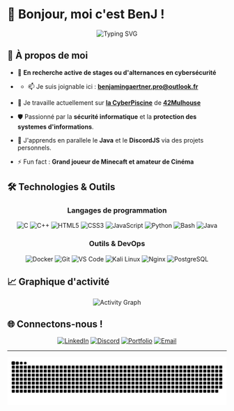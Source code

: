 # 👋 Bonjour, moi c'est BenJ !

<div align="center">
  <img src="https://readme-typing-svg.herokuapp.com?font=Fira+Code&pause=1000&color=2E9FFF&center=true&vCenter=true&width=435&lines=Passionné+de+Cyberdefense;Etudiant+42Mulhouse;Hackin+Enthusiast" alt="Typing SVG" />
</div>

## 🚀 À propos de moi

- 🎯 **En recherche active de stages ou d'alternances en cybersécurité**
- - 📫 Je suis joignable ici : **benjamingaertner.pro@outlook.fr**

- 🔭 Je travaille actuellement sur [**la CyberPiscine**](https://github.com/BenJ4368/CyberPiscine) de [**42Mulhouse**](https://www.42mulhouse.fr/en/)
- 🛡️ Passionné par la **sécurité informatique** et la **protection des systemes d'informations**.
- 🌱 J'apprends en parallele le **Java** et le **DiscordJS** via des projets personnels.
- ⚡ Fun fact : **Grand joueur de Minecaft et amateur de Cinéma**

## 🛠️ Technologies & Outils

<div align="center">

### Langages de programmation
![C](https://img.shields.io/badge/-C-A8B9CC?style=flat-square&logo=c&logoColor=black)
![C++](https://img.shields.io/badge/-C++-00599C?style=flat-square&logo=c%2B%2B&logoColor=white)
![HTML5](https://img.shields.io/badge/-HTML5-E34F26?style=flat-square&logo=html5&logoColor=white)
![CSS3](https://img.shields.io/badge/-CSS3-1572B6?style=flat-square&logo=css3&logoColor=white)
![JavaScript](https://img.shields.io/badge/-JavaScript-F7DF1E?style=flat-square&logo=javascript&logoColor=black)
![Python](https://img.shields.io/badge/-Python-3776AB?style=flat-square&logo=Python&logoColor=white)
![Bash](https://img.shields.io/badge/-Bash-4EAA25?style=flat-square&logo=gnu-bash&logoColor=white)
![Java](https://img.shields.io/badge/-Java-007396?style=flat-square&logo=java&logoColor=white)

### Outils & DevOps
![Docker](https://img.shields.io/badge/-Docker-2496ED?style=flat-square&logo=docker&logoColor=white)
![Git](https://img.shields.io/badge/-Git-F05032?style=flat-square&logo=git&logoColor=white)
![VS Code](https://img.shields.io/badge/-VS%20Code-007ACC?style=flat-square&logo=visual-studio-code&logoColor=white)
![Kali Linux](https://img.shields.io/badge/-Kali%20Linux-557C94?style=flat-square&logo=kali-linux&logoColor=white)
![Nginx](https://img.shields.io/badge/-Nginx-009639?style=flat-square&logo=nginx&logoColor=white)
![PostgreSQL](https://img.shields.io/badge/-PostgreSQL-336791?style=flat-square&logo=postgresql&logoColor=white)


</div>

## 📈 Graphique d'activité

<div align="center">
  <img src="https://github-readme-activity-graph.vercel.app/graph?username=BenJ4368&theme=tokyo-night&hide_border=true" alt="Activity Graph" />
</div>

## 🌐 Connectons-nous !

<div align="center">

[![LinkedIn](https://img.shields.io/badge/-LinkedIn-0077B5?style=for-the-badge&logo=linkedin&logoColor=white)](https://linkedin.com/in/[VOTRE_PROFIL])
[![Discord](https://img.shields.io/badge/-Discord-5865F2?style=for-the-badge&logo=discord&logoColor=white)](https://discord.com/users/424644014478852097)
[![Portfolio](https://img.shields.io/badge/-Portfolio-FF5722?style=for-the-badge&logo=google-chrome&logoColor=white)](https://[VOTRE_SITE].com)
[![Email](https://img.shields.io/badge/-Email-D14836?style=for-the-badge&logo=gmail&logoColor=white)](mailto:benjamingaertner.pro@outlook.fr)

</div>

---
<!-- Animation en bas -->
<div align="center">
  <img src="https://raw.githubusercontent.com/platane/snk/output/github-contribution-grid-snake-dark.svg" alt="Snake animation" />
</div>
